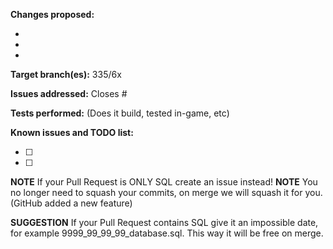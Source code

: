 **Changes proposed:**

- 
- 
- 

**Target branch(es):** 335/6x

**Issues addressed:** Closes #

**Tests performed:** (Does it build, tested in-game, etc)

**Known issues and TODO list:**

- [ ] 
- [ ] 

**NOTE** If your Pull Request is ONLY SQL create an issue instead!
**NOTE** You no longer need to squash your commits, on merge we will squash it for you. (GitHub added a new feature)

**SUGGESTION** If your Pull Request contains SQL give it an impossible date, for example 9999_99_99_99_database.sql. This way it will be free on merge.

